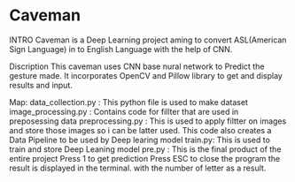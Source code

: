 # Caveman
INTRO
Caveman is a Deep Learning project aming to convert ASL(American Sign Language) in to English Language with the help of CNN.

Discription 
This caveman uses CNN base nural network to Predict the gesture made. It incorporates OpenCV and Pillow library to get and display results and input.

Map:
data_collection.py : This python file is used to make dataset
image_processing.py : Contains code for fillter that are used in preposessing data
preprocessing.py : This is used to apply filtter on images and store those images so i can be latter used. This code also 
                   creates a Data Pipeline to be used by Deep learing model
train.py: This is used to train and store Deep Leaning model
pre.py : This is the final product of the entire project
          Press 1 to get prediction
          Press ESC to close the program
          the result is displayed in the terminal. with the number of letter as a result.
